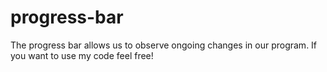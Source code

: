 # progress-bar

The progress bar allows us to observe ongoing changes in our program.
If you want to use my code feel free!

